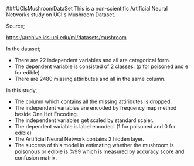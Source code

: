 ###UCIsMushroomDataSet
This is a non-scientific Artificial Neural Networks study on UCI's Mushroom Dataset.

Source;

https://archive.ics.uci.edu/ml/datasets/mushroom

In the dataset;
- There are 22 independent variables and all are categorical form.
- The dependent variable is consisted of 2 classes. (p for poisoned and e for edible)
- There are 2480 missing attiributes and all in the same column.


In this study;
- The column which contains all the missing attiributes is dropped.
- The independent variables are encoded by frequency map method beside One Hot Encoding.
- The independent variables get scaled by standard scaler.
- The dependent variable is label encoded. (1 for poisoned and 0 for edible)
- The Artificial Neural Network contains 2 hidden layer.
- The success of this model in estimating whether the mushroom is poisonous or edible is %99 which is measured by accuracy score and confusion matrix.
